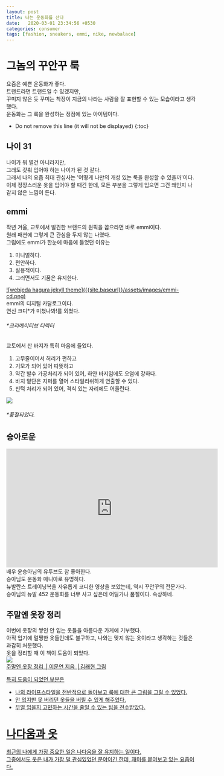 ```yaml
---
layout: post
title: 나는 운동화를 산다 
date:   2020-03-01 23:34:56 +0530
categories: consumer
tags: [fashion, sneakers, emmi, nike, newbalace]
---
```


# 그놈의 꾸안꾸 룩
요즘은 예쁜 운동화가 좋다. <br>
트랜드라면 트랜드일 수 있겠지만, <br>
꾸미지 않은 듯 꾸미는 착장이 지금의 나라는 사람을 잘 표현할 수 있는 모습이라고 생각했다. <br>
운동화는 그 룩을 완성하는 정점에 있는 아이템이다.<br>

* Do not remove this line (it will not be displayed) 
{:toc}


## 나이 31
나이가 뭐 별건 아니라지만, <br>
그래도 갖춰 입어야 하는 나이가 된 것 같다. <br>
그래서 나의 요즘 최대 관심사는 '어떻게 나만의 개성 있는 룩을 완성할 수 있을까'이다. <br>
이제 정장스러운 옷을 입어야 할 때긴 한데, 모든 부분을 그렇게 입으면 그건 왜인지 나 같지 않은 느낌이 든다. <br> 

## emmi
작년 겨울, 교토에서 발견한 브랜드의 원픽을 꼽으라면 바로 emmi이다.<br>
원래 패션에 그렇게 큰 관심을 두지 않는 나였다. <br>
그럼에도 emmi가 한눈에 마음에 들었던 이유는<br>
1. 미니멀하다.<br>
2. 편안하다.<br>
3. 실용적이다.<br>
4. 그러면서도 기품은 유지한다.<br>

<a href="https://emmi.jp/page/collection/2020/ss_1st/?plan=em20200205SS1st" title="emmi-cd">
![webjeda hagura jekyll theme]({{site.baseurl}}/assets/images/emmi-cd.png)</a><br>
emmi의 디지털 카달로그이다.<br>
연신 크디*가 미쳤나봐!를 외쳤다.<br>
<h6>*크리에이티브 디렉터</h6>

교토에서 산 바지가 특히 마음에 들었다. <br>

1. 고무줄이어서 허리가 편하고<br>
2. 기모가 되어 있어 따뜻하고<br>
3. 약간 발수 가공처리가 되어 있어, 하얀 바지임에도 오염에 강하다. <br>
4. 바지 밑단은 지퍼를 열어 스타일리쉬하게 연출할 수 있다. <br>
5. 핀턱 처리가 되어 있어, 격식 있는 자리에도 어울린다. <br>

<img src="https://d13bk85vz164q6.cloudfront.net/emmi/ProductSubImages/0/13WFP195020_p_03_LL.jpg" style="max-width: 40%; height: auto;">
<h6>*품절되었다.</h6>

## 승아로운
<iframe width="560" height="315" src="https://www.youtube.com/embed/9FPStSzbM3A" frameborder="0" allow="accelerometer; autoplay; encrypted-media; gyroscope; picture-in-picture" allowfullscreen></iframe>
배우 윤승아님의 유투브도 참 좋아한다. <br>
승아님도 운동화 매니아로 유명하다. <br>
뉴발란스 트레이닝복을 자유롭게 코디한 영상을 보았는데, 역시 꾸안꾸의 전문가다. <br>
승아님의 뉴발 452 운동화를 너무 사고 싶은데 어딜가나 품절이다. 속상하네.<br>

 
## 주말엔 옷장 정리
이번에 옷장의 쌓인 안 입는 옷들을 아름다운 가게에 기부했다. <br>
아직 입기에 멀쩡한 옷들인데도 불구하고, 나와는 맞지 않는 옷이라고 생각하는 것들은 과감히 처분했다. <br>
옷을 정리할 때 이 책이 도움이 되었다.<br>
<a href="http://www.yes24.com/Product/Goods/66992512" title="주말엔 옷장 정리 ⎟ 이문연 지음 ⎟ 김래현 그림">
 <img src="http://image.yes24.com/goods/66992512/800x0" style="max-width: 30%; height: auto;"> <br>
 주말엔 옷장 정리 ⎟ 이문연 지음 ⎟ 김래현 그림 <br>
 
특히 도움이 되었던 부분은 <br>

* 나의 라이프스타일을 전반적으로 돌아보고 룩에 대한 큰 그림을 그릴 수 있었다.<br>
* 안 입지만 못 버리던 옷들을 버릴 수 있게 해주었다.<br> 
* 무얼 입을지 고민하는 시간을 줄일 수 있는 팁을 전수받았다.<br>  


# 나다움과 옷

최근의 나에게 가장 중요한 일은 나다움을 잘 유지하는 일이다. <br>
그중에서도 옷은 내가 가장 덜 관심있었던 분야이긴 한데, 재미를 붙여보고 있는 요즘이다. <br>

